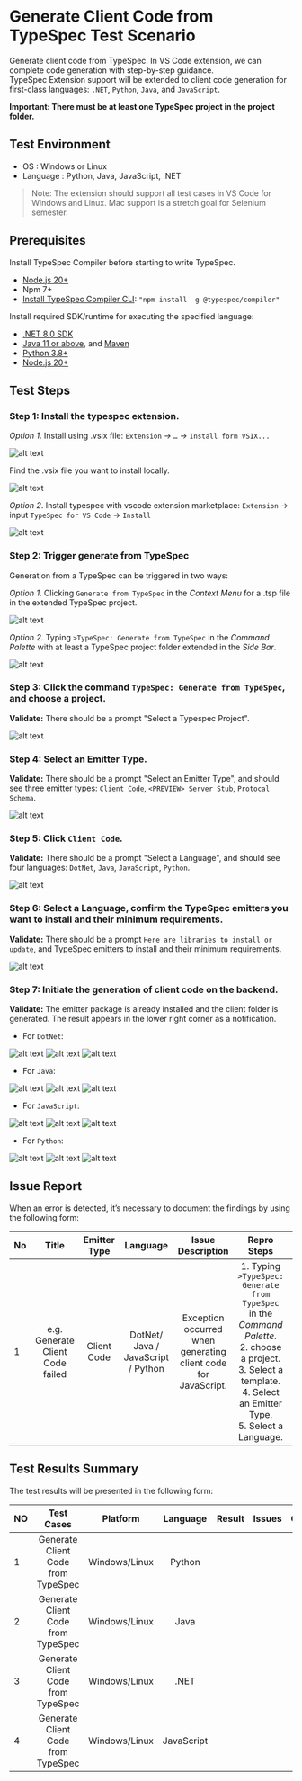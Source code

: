 # Generate Client Code from TypeSpec Test Scenario

Generate client code from TypeSpec. In VS Code extension, we can complete code generation with step-by-step guidance.  
TypeSpec Extension support will be extended to client code generation for first-class languages: `.NET`, `Python`, `Java`, and `JavaScript`.

**Important: There must be at least one TypeSpec project in the project folder.**

## Test Environment

* OS : Windows or Linux
* Language : Python, Java, JavaScript, .NET

> Note: The extension should support all test cases in VS Code for Windows and Linux. Mac support is a stretch goal for Selenium semester.

## Prerequisites

Install TypeSpec Compiler before starting to write TypeSpec.

* [Node.js 20+](https://nodejs.org/download/)
* Npm 7+
* [Install TypeSpec Compiler CLI](https://typespec.io/docs/): `"npm install -g @typespec/compiler"`

Install required SDK/runtime for executing the specified language:

* [.NET 8.0 SDK](https://dotnet.microsoft.com/en-us/download)
* [Java 11 or above](https://www.oracle.com/java/technologies/downloads/), and [Maven](https://maven.apache.org/download.cgi)
* [Python 3.8+](https://www.python.org/downloads/)
* [Node.js 20+](https://nodejs.org/download/)

## Test Steps

### Step 1: Install the typespec extension.

_Option 1_. Install using .vsix file: 
   `Extension` -> `…` -> `Install form VSIX...`
   
   ![alt text](./images/InstallTypespec_VSIX.png)

   Find the .vsix file you want to install locally.
   
   ![alt text](./images/InstallTypeSpec_SelectVSIXFileTest.png)

_Option 2_. Install typespec with vscode extension marketplace:
   `Extension` -> input `TypeSpec for VS Code` -> `Install`
   
   ![alt text](./images/InstallTypespec_ExtensionMarketplaceTest01.png)

### Step 2: Trigger generate from TypeSpec

Generation from a TypeSpec can be triggered in two ways:

_Option 1_. Clicking `Generate from TypeSpec` in the _Context Menu_ for a .tsp file in the extended TypeSpec project.
   
   ![alt text](./images/TriggerGeneratefromTypeSpec_ContextMenu.png)

_Option 2_. Typing `>TypeSpec: Generate from TypeSpec` in the _Command Palette_ with at least a TypeSpec project folder extended in the _Side Bar_.
   
   ![alt text](./images/TriggerGeneratefromTypeSpec_CommandPalette.png)

### Step 3: Click the command `TypeSpec: Generate from TypeSpec`, and choose a project.

   **Validate:** There should be a prompt "Select a Typespec Project".

   ![alt text](./images/GeneratefromTypeSpec_SelectTypespecProject.png)

### Step 4: Select an Emitter Type.

   **Validate:** There should be a prompt "Select an Emitter Type", and should see three emitter types: `Client Code`, `<PREVIEW> Server Stub`, `Protocal Schema`.

   ![alt text](./images/GeneratefromTypeSpec_SelectEmitter_client.png)

### Step 5: Click `Client Code`.

   **Validate:** There should be a prompt "Select a Language", and should see four languages: `DotNet`, `Java`, `JavaScript`, `Python`.

   ![alt text](./images/GeneratefromTypeSpec_SelectClientLanguage.png)

### Step 6: Select a Language, confirm the TypeSpec emitters you want to install and their minimum requirements.

  **Validate:** There should be a prompt `Here are libraries to install or update`, and TypeSpec emitters to install and their minimum requirements.

  ![alt text](./images/GenerateClientCode_ConfirmTypeSpecEmitters.png)

### Step 7: Initiate the generation of client code on the backend.

   **Validate:** The emitter package is already installed and the client folder is generated. The result appears in the lower right corner as a notification.

   - For `DotNet`:

   ![alt text](./images/GenerateClientCode_VerifyInstallEmitter_DotNet.png)
   ![alt text](./images/GenerateClientCode_VerifyGenerateSuccessful_DotNet.png)
   ![alt text](./images/GenerateClientCode_VerifyGenerateCodeSucceeded_DotNet.png)
   
   - For `Java`:

   ![alt text](./images/GenerateClientCode_VerifyInstallEmitter_Java.png)
   ![alt text](./images/GenerateClientCode_VerifyGenerateSuccessful_Java.png)
   ![alt text](./images/GenerateClientCode_VerifyGenerateCodeSucceeded_Java.png)

   - For `JavaScript`:

   ![alt text](./images/GenerateClientCode_VerifyInstallEmitter_JS.png)
   ![alt text](./images/GenerateClientCode_VerifyGenerateSuccessful_JS.png)
   ![alt text](./images/GenerateClientCode_VerifyGenerateCodeSucceeded_JS.png)

   - For `Python`:

   ![alt text](./images/GenerateClientCode_VerifyInstallEmitter_Python.png)
   ![alt text](./images/GenerateClientCode_VerifyGenerateSuccessful_Python.png)
   ![alt text](./images/GenerateClientCode_VerifyGenerateCodeSucceeded_Python.png)

## Issue Report

When an error is detected, it’s necessary to document the findings by using the following form:

| No | Title | Emitter Type | Language | Issue Description | Repro Steps | Expected Results | Actual Results | Comments |
| ---------| :--: | :-: | :--: | :--: | :--: | :--: | :--: | :--: |
| 1 | e.g. Generate Client Code failed | Client Code | DotNet/ Java / JavaScript / Python | Exception occurred when generating client code for JavaScript. | 1. Typing `>TypeSpec: Generate from TypeSpec` in the _Command Palette_. <br> 2. choose a project. <br> 3. Select a template. <br> 4. Select an Emitter Type. <br> 5. Select a Language.| Generate client code for JavaScript ...Succeeded. | Exception occurred when generating client code for JavaScript. | Issue link |

## Test Results Summary

The test results will be presented in the following form:

| NO | Test Cases | Platform | Language | Result | Issues | Comments |
|  --------------- | :-: |:-: | :--: | :--: | :--: | :--: |
| 1 | Generate Client Code from TypeSpec | Windows/Linux | Python |  |  |  |
| 2 | Generate Client Code from TypeSpec | Windows/Linux | Java |  |  |  |
| 3 | Generate Client Code from TypeSpec | Windows/Linux | .NET |  |  |  |
| 4 | Generate Client Code from TypeSpec | Windows/Linux | JavaScript |  |  |  |
